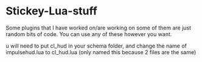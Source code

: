 # Stickey-Lua-stuff
Some plugins that I have worked on/are working on some of them are just random bits of code. You can use any of these however you want.


u will need to put cl_hud in your schema folder, and change the name of impulsehud.lua to cl_hud.lua (only named this because 2 files are the same)
